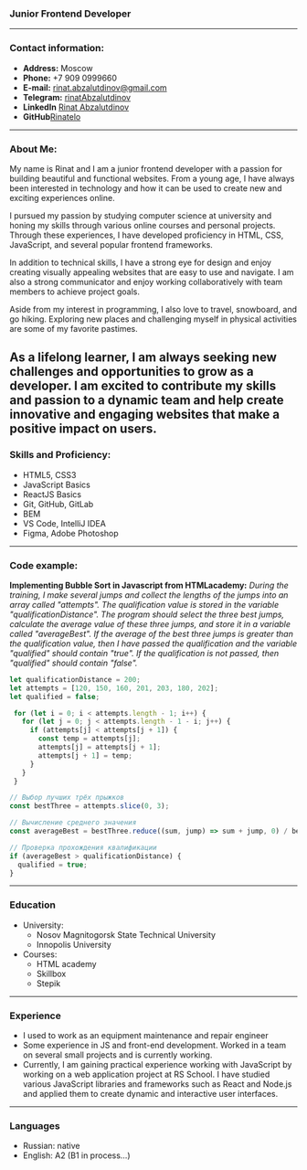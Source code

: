 ### Junior Frontend Developer

  ---

  ### Contact information:
  * **Address:** Moscow
  * **Phone:** +7 909 0999660
  * **E-mail:** rinat.abzalutdinov@gmail.com
  * **Telegram:** [rinatAbzalutdinov](https://t.me/rinatAbzalutdinov)
  * **LinkedIn** [Rinat Abzalutdinov](https://www.linkedin.com/in/rinat-abzalutdinov-82a883239/)
  * **GitHub**[Rinatelo](https://github.com/Rinatelo)

  ---

  ### About Me:
  My name is Rinat and I am a junior frontend developer with a passion for building beautiful and functional websites. From a young age, I have always been interested in technology and how it can be used to create new and exciting experiences online.

  I pursued my passion by studying computer science at university and honing my skills through various online courses and personal projects. Through these experiences, I have developed proficiency in HTML, CSS, JavaScript, and several popular frontend frameworks.

  In addition to technical skills, I have a strong eye for design and enjoy creating visually appealing websites that are easy to use and navigate. I am also a strong communicator and enjoy working collaboratively with team members to achieve project goals.

  Aside from my interest in programming, I also love to travel, snowboard, and go hiking. Exploring new places and challenging myself in physical activities are some of my favorite pastimes.

  As a lifelong learner, I am always seeking new challenges and opportunities to grow as a developer. I am excited to contribute my skills and passion to a dynamic team and help create innovative and engaging websites that make a positive impact on users.
  ---

  ### Skills and Proficiency:
  * HTML5, CSS3
  * JavaScript Basics
  * ReactJS Basics
  * Git, GitHub, GitLab
  * BEM
  * VS Code, IntelliJ IDEA
  * Figma, Adobe Photoshop

  ---

  ### Code example:
  **Implementing Bubble Sort in Javascript from HTMLacademy:**
  _During the training, I make several jumps and collect the lengths of the jumps into an array called "attempts".
  The qualification value is stored in the variable "qualificationDistance".
  The program should select the three best jumps, calculate the average value of these three jumps, and store it in a variable called "averageBest".
  If the average of the best three jumps is greater than the qualification value, then I have passed the qualification and the variable "qualified" should contain "true". If the qualification is not passed, then "qualified" should contain "false"._

  ```javascript
  let qualificationDistance = 200;
  let attempts = [120, 150, 160, 201, 203, 180, 202];
  let qualified = false;

   for (let i = 0; i < attempts.length - 1; i++) {
     for (let j = 0; j < attempts.length - 1 - i; j++) {
       if (attempts[j] < attempts[j + 1]) {
         const temp = attempts[j];
         attempts[j] = attempts[j + 1];
         attempts[j + 1] = temp;
       }
     }
   }

  // Выбор лучших трёх прыжков
  const bestThree = attempts.slice(0, 3);

  // Вычисление среднего значения
  const averageBest = bestThree.reduce((sum, jump) => sum + jump, 0) / bestThree.length;

  // Проверка прохождения квалификации
  if (averageBest > qualificationDistance) {
    qualified = true;
  }
  ```

  ---

  ### Education
  * University: 
      * Nosov Magnitogorsk State Technical University
      * Innopolis University
  * Courses: 
      * HTML academy
      * Skillbox
      * Stepik

  ---

  ### Experience
  * I used to work as an equipment maintenance and repair engineer
  * Some experience in JS and front-end development. Worked in a team on several small projects and is currently working.
  * Currently, I am gaining practical experience working with JavaScript by working on a web application project at RS School. I have studied various JavaScript libraries and frameworks such as React and Node.js and applied them to create dynamic and interactive user interfaces.

  ---

  ### Languages
  * Russian: native
  * English: A2 (B1 in process…)

